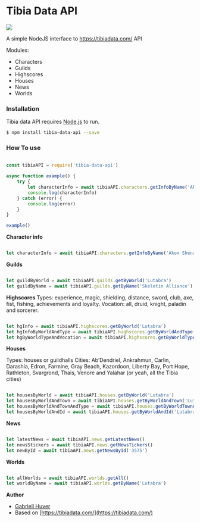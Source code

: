 # Tibia Data API

![](https://travis-ci.org/gabriellhuver/tibia-data-api.svg?branch=master) 

A simple NodeJS interface to https://tibiadata.com/ API

Modules:
- Characters
- Guilds
- Highscores
- Houses
- News
- Worlds

### Installation

Tibia data API requires [Node.js](https://nodejs.org/) to run.

```sh
$ npm install tibia-data-api --save
```

### How To use

```js

const tibiaAPI = require('tibia-data-api')

async function example() {
	try {
		let characterInfo = await tibiaAPI.characters.getInfoByName('Akox Shena')
		console.log(characterInfo)
	} catch (error) {
		console.log(error)
	}
}

example()

```

**Character info**

```js

let characterInfo = await tibiaAPI.characters.getInfoByName('Akox Shena')


```

**Guilds**

```js

let guildByWorld = await tibiaAPI.guilds.getByWorld('Lutabra')
let guildByName = await tibiaAPI.guilds.getByName('Skeletin Alliance')

```

**Highscores**
Types: experience, magic, shielding, distance, sword, club, axe, fist, fishing, achievements and loyalty.
Vocation: all, druid, knight, paladin and sorcerer.

```js

let hgInfo = await tibiaAPI.highscores.getByWorld('Lutabra')
let hgInfoByWorldAndType = await tibiaAPI.highscores.getByWorldAndType('Lutabra', 'experience')
let hgByWorldTypeAndVocation = await tibiaAPI.highscores.getByWorldTypeAndVocation('Lutabra', 'experience', 'knight')

```

**Houses**

Types: houses or guildhalls
Cities: Ab’Dendriel, Ankrahmun, Carlin, Darashia, Edron, Farmine, Gray Beach, Kazordoon, Liberty Bay, Port Hope, Rathleton, Svargrond, Thais, Venore and Yalahar (or yeah, all the Tibia cities)

```js

let housesByWorld = await tibiaAPI.houses.getByWorld('Lutabra')
let housesByWorldAndTown = await tibiaAPI.houses.getByWorldAndTown('Lutabra', 'thais')
let housesByWorldAndTownAndType = await tibiaAPI.houses.getByWorldTownAndType('Lutabra', 'thais', 'houses')
let housesByWorldAndId = await tibiaAPI.houses.getByWorldAndId('Lutabra', '40211')

```

**News**

```js

let latestNews = await tibiaAPI.news.getLatestNews()
let newsStickers = await tibiaAPI.news.getNewsTickers()
let newById = await tibiaAPI.news.getNewsById('3575')

```

**Worlds**


```js

let allWorlds = await tibiaAPI.worlds.getAll()
let worldByName = await tibiaAPI.worlds.getByName('Lutabra')

```

**Author**
- [Gabriell Huver](https://github.com/gabriellhuver)
- Based on [https://tibiadata.com/](https://tibiadata.com/)